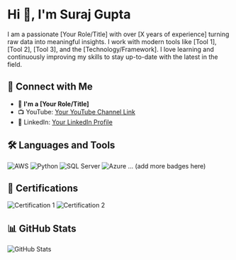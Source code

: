 # Hi 👋, I'm Suraj Gupta

I am a passionate [Your Role/Title] with over [X years of experience] turning raw data into meaningful insights. I work with modern tools like [Tool 1], [Tool 2], [Tool 3], and the [Technology/Framework]. I love learning and continuously improving my skills to stay up-to-date with the latest in the field.

## 🔗 Connect with Me
- 📌 **I'm a [Your Role/Title]**
- 📺 YouTube: [Your YouTube Channel Link](https://your-channel-url)
- 💼 LinkedIn: [Your LinkedIn Profile]([https://your-linkedin-url](https://www.linkedin.com/in/suraj-gupta-47b00617b/))

## 🛠️ Languages and Tools
![AWS](https://img.shields.io/badge/AWS-%23FF9900.svg?style=for-the-badge&logo=amazon-aws&logoColor=white)
![Python](https://img.shields.io/badge/Python-3670A0?style=for-the-badge&logo=python&logoColor=ffdd54)
![SQL Server](https://img.shields.io/badge/SQL_Server-CC2927?style=for-the-badge&logo=microsoft-sql-server&logoColor=white)
![Azure](https://img.shields.io/badge/Microsoft_Azure-0089D6?style=for-the-badge&logo=microsoft-azure&logoColor=white)
... (add more badges here)

## 📜 Certifications
![Certification 1](https://img.shields.io/badge/Certification-Name-Blue)
![Certification 2](https://img.shields.io/badge/Certification-Name-Green)

## 📊 GitHub Stats
![GitHub Stats](https://github-readme-stats.vercel.app/api?username=your-username&show_icons=true&theme=radical)
